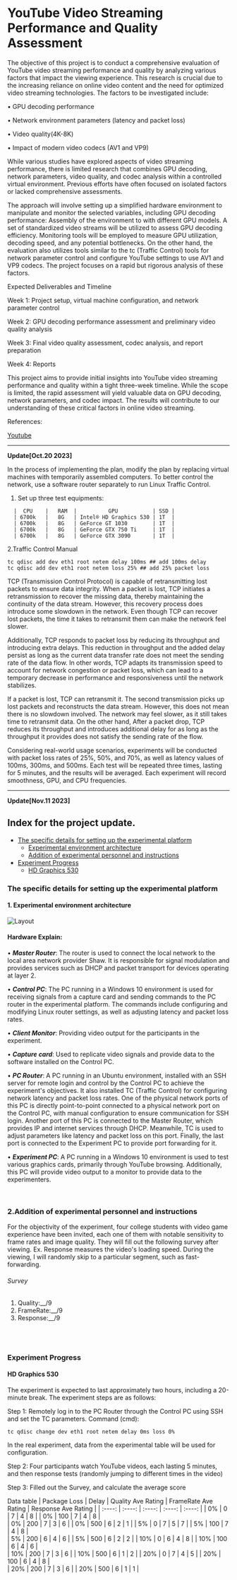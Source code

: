 # YouTube Video Streaming Performance and Quality Assessment
The objective of this project is to conduct a comprehensive evaluation of YouTube video streaming performance and quality by analyzing various factors that impact the viewing experience. This research is crucial due to the increasing reliance on online video content and the need for optimized video streaming technologies. The factors to be investigated include:

•	GPU decoding performance

•	Network environment parameters (latency and packet loss)

•	Video quality(4K-8K)

•	Impact of modern video codecs (AV1 and VP9)

While various studies have explored aspects of video streaming performance, there is limited research that combines GPU decoding, network parameters, video quality, and codec analysis within a controlled virtual environment. Previous efforts have often focused on isolated factors or lacked comprehensive assessments.

The approach will involve setting up a simplified hardware environment to manipulate and monitor the selected variables, including GPU decoding performance: Assembly of the environment to with different GPU models. A set of standardized video streams will be utilized to assess GPU decoding efficiency. Monitoring tools will be employed to measure GPU utilization, decoding speed, and any potential bottlenecks. On the other hand, the evaluation also utilizes tools similar to the tc (Traffic Control) tools for network parameter control and configure YouTube settings to use AV1 and VP9 codecs. The project focuses on a rapid but rigorous analysis of these factors. 

Expected Deliverables and Timeline

Week 1: Project setup, virtual machine configuration, and network parameter control

Week 2: GPU decoding performance assessment and preliminary video quality analysis

Week 3: Final video quality assessment, codec analysis, and report preparation

Week 4: Reports

This project aims to provide initial insights into YouTube video streaming performance and quality within a tight three-week timeline. While the scope is limited, the rapid assessment will yield valuable data on GPU decoding, network parameters, and codec impact. The results will contribute to our understanding of these critical factors in online video streaming.

References:

[1]: https://www.youtube.com
[Youtube](https://www.youtube.com)


*****

**Update[Oct.20 2023]**

In the process of implementing the plan, modify the plan by replacing virtual machines with temporarily assembled computers. To better control the network, use a software router separately to run Linux Traffic Control.

1. Set up three test equipments:

```
  |  CPU    |   RAM  |          GPU           | SSD |
  | 6700k   |   8G   | Intel® HD Graphics 530 | 1T  |
  | 6700k   |   8G   | GeForce GT 1030        | 1T  |
  | 6700k   |   8G   | GeForce GTX 750 Ti     | 1T  |
  | 6700k   |   8G   | GeForce GTX 3090       | 1T  |
```

2.Traffic Control Manual

```
tc qdisc add dev eth1 root netem delay 100ms ## add 100ms delay
tc qdisc add dev eth1 root netem loss 25% ## add 25% packet loss
```

TCP (Transmission Control Protocol) is capable of retransmitting lost packets to ensure data integrity. When a packet is lost, TCP initiates a retransmission to recover the missing data, thereby maintaining the continuity of the data stream. However, this recovery process does introduce some slowdown in the network. Even though TCP can recover lost packets, the time it takes to retransmit them can make the network feel slower.

Additionally, TCP responds to packet loss by reducing its throughput and introducing extra delays. This reduction in throughput and the added delay persist as long as the current data transfer rate does not meet the sending rate of the data flow. In other words, TCP adapts its transmission speed to account for network congestion or packet loss, which can lead to a temporary decrease in performance and responsiveness until the network stabilizes.

 If a packet is lost, TCP can retransmit it. The second transmission picks up lost packets and reconstructs the data stream. However, this does not mean there is no slowdown involved. The network may feel slower, as it still takes time to retransmit data. On the other hand, After a packet drop, TCP reduces its throughput and introduces additional delay for as long as the throughput it provides does not satisfy the sending rate of the flow.

 Considering real-world usage scenarios, experiments will be conducted with packet loss rates of 25%, 50%, and 70%, as well as latency values of 100ms, 300ms, and 500ms. Each test will be repeated three times, lasting for 5 minutes, and the results will be averaged. Each experiment will record smoothness, GPU, and CPU frequencies.

 *****

**Update[Nov.11 2023]**


## Index for the project update.
- [The specific details for setting up the experimental platform]()
  - [Experimental environment architecture]()
  - [Addition of experimental personnel and instructions]()
- [Experiment Progress]()
  - [HD Graphics 530]()


### The specific details for setting up the experimental platform
#### 1. Experimental environment architecture
![Layout](https://github.com/JJiangUvic/CSC561/assets/49337962/3b7959ce-ec76-4d35-aac0-12e8feb2e771)
#### Hardware Explain:
•	***Master Router***: The router is used to connect the local network to the local area network provider Shaw. It is responsible for signal modulation and provides services such as DHCP and packet transport for devices operating at layer 2.

•	***Control PC***: The PC running in a Windows 10 environment is used for receiving signals from a capture card and sending commands to the PC router in the experimental platform. The commands include configuring and modifying Linux router settings, as well as adjusting latency and packet loss rates.

• ***Client Monitor***: Providing video output for the participants in the experiment.

•	***Capture card***: Used to replicate video signals and provide data to the software installed on the Control PC.

•	***PC Router***: A PC running in an Ubuntu environment, installed with an SSH server for remote login and control by the Control PC to achieve the experiment's objectives. It also installed TC (Traffic Control) for configuring network latency and packet loss rates. One of the physical network ports of this PC is directly point-to-point connected to a physical network port on the Control PC, with manual configuration to ensure communication for SSH login. Another port of this PC is connected to the Master Router, which provides IP and internet services through DHCP. Meanwhile, TC is used to adjust parameters like latency and packet loss on this port. Finally, the last port is connected to the Experiment PC to provide port forwarding for it.

•	***Experiment PC***: A PC running in a Windows 10 environment is used to test various graphics cards, primarily through YouTube browsing. Additionally, this PC will provide video output to a monitor to provide data to the experimenters.

<br />

### 2.Addition of experimental personnel and instructions

For the objectivity of the experiment, four college students with video game experience have been invited, each one of them with notable sensitivity to frame rates and image quality. They will fill out the following survey after viewing.
Ex. Response measures the video's loading speed. During the viewing, I will randomly skip to a particular segment, such as fast-forwarding.

###### Survey

1. Quality:__/9
2. FrameRate:__/9
3. Response:__/9

<br /><br />
### Experiment Progress
#### HD Graphics 530
The experiment is expected to last approximately two hours, including a 20-minute break. The experiment steps are as follows:  

Step 1: Remotely log in to the PC Router through the Control PC using SSH and set the TC parameters. Command (cmd):
```
tc qdisc change dev eth1 root netem delay 0ms loss 0%
```
In the real experiment, data from the experimental table will be used for configuration.  

Step 2: Four participants watch YouTube videos, each lasting 5 minutes, and then response tests (randomly jumping to different times in the video)

Step 3: Filled out the Survey, and calculate the average score  

Data table
| Package Loss | Delay | Quality Ave Rating | FrameRate Ave Rating | Response Ave Rating | 
| :----: | :----: | :----: | :----: | :----: |
| 0% | 0 | 7 | 4 | 8 | 
| 0% | 100 | 7 | 4 | 8 |  
| 0% | 200 | 7 | 3 | 6 | 
| 0% | 500 | 6 | 2 | 1 | 
| 5% | 0 | 7 | 5 | 7 | 
| 5% | 100 | 7 | 4 | 8 |  
| 5% | 200 | 6 | 4 | 6 | 
| 5% | 500 | 6 | 2 | 2 | 
| 10% | 0 | 6 | 4 | 8 | 
| 10% | 100 | 6 | 4 | 6 |  
| 10% | 200 | 7 | 3 | 6 | 
| 10% | 500 | 6 | 1 | 2 | 
| 20% | 0 | 7 | 4 | 5 | 
| 20% | 100 | 6 | 4 | 8 |  
| 20% | 200 | 7 | 3 | 6 | 
| 20% | 500 | 6 | 1 | 1 | 




